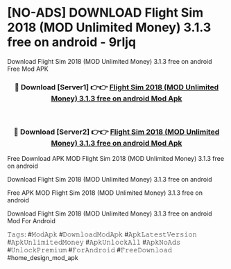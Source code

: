 # [NO-ADS] DOWNLOAD Flight Sim 2018 (MOD Unlimited Money) 3.1.3 free on android - 9rljq
Download Flight Sim 2018 (MOD Unlimited Money) 3.1.3 free on android Free Mod APK

<div align="center">
<h3>🔴 Download [Server1] 👉👉 <a href="https://apk-comot.site?title=Flight_Sim_2018_(MOD_Unlimited_Money)_3.1.3_free_on_android">Flight Sim 2018 (MOD Unlimited Money) 3.1.3 free on android Mod Apk</a></h3><br>

<h3>🔴 Download [Server2] 👉👉 <a href="https://apk-comot.site?title=Flight_Sim_2018_(MOD_Unlimited_Money)_3.1.3_free_on_android">Flight Sim 2018 (MOD Unlimited Money) 3.1.3 free on android Mod Apk</a></h3>
</div>


Free Download APK MOD Flight Sim 2018 (MOD Unlimited Money) 3.1.3 free on android

Download Flight Sim 2018 (MOD Unlimited Money) 3.1.3 free on android 

Free APK MOD Flight Sim 2018 (MOD Unlimited Money) 3.1.3 free on android 

Download Flight Sim 2018 (MOD Unlimited Money) 3.1.3 free on android Mod For Android

𝚃𝚊𝚐𝚜: #𝙼𝚘𝚍𝙰𝚙𝚔 #𝙳𝚘𝚠𝚗𝚕𝚘𝚊𝚍𝙼𝚘𝚍𝙰𝚙𝚔 #𝙰𝚙𝚔𝙻𝚊𝚝𝚎𝚜𝚝𝚅𝚎𝚛𝚜𝚒𝚘𝚗 #𝙰𝚙𝚔𝚄𝚗𝚕𝚒𝚖𝚒𝚝𝚎𝚍𝙼𝚘𝚗𝚎𝚢 #𝙰𝚙𝚔𝚄𝚗𝚕𝚘𝚌𝚔𝙰𝚕𝚕 #𝙰𝚙𝚔𝙽𝚘𝙰𝚍𝚜 #𝚄𝚗𝚕𝚘𝚌𝚔𝙿𝚛𝚎𝚖𝚒𝚞𝚖 #𝙵𝚘𝚛𝙰𝚗𝚍𝚛𝚘𝚒𝚍 #𝙵𝚛𝚎𝚎𝙳𝚘𝚠𝚗𝚕𝚘𝚊𝚍 #home_design_mod_apk